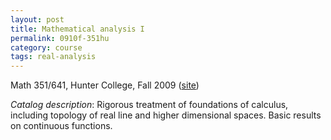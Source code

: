```yaml
---
layout: post
title: Mathematical analysis I
permalink: 0910f-351hu
category: course
tags: real-analysis
---
```


Math 351/641, Hunter College, Fall 2009 ([site](http://math.boisestate.edu/~scoskey/courses/0910f-351hu))<!--more-->

*Catalog description*: Rigorous treatment of foundations of calculus, including topology of real line and higher dimensional spaces. Basic results on continuous functions.
